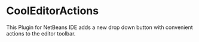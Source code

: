 # CoolEditorActions
This Plugin for NetBeans IDE adds a new drop down button with convenient actions to the editor toolbar.
